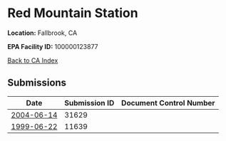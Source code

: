 # Red Mountain Station

**Location:** Fallbrook, CA

**EPA Facility ID:** 100000123877

[Back to CA Index](../../index.md)

## Submissions

| Date | Submission ID | Document Control Number |
|------|--------------|-------------------------|
| [2004-06-14](submissions/31629.md) | 31629 |  |
| [1999-06-22](submissions/11639.md) | 11639 |  |

